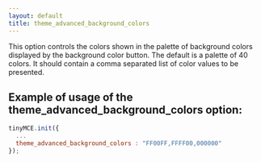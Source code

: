 ```yaml
---
layout: default
title: theme_advanced_background_colors
---
```


This option controls the colors shown in the palette of background colors displayed by the background color button. The default is a palette of 40 colors. It should contain a comma separated list of color values to be presented.

## Example of usage of the theme_advanced_background_colors option:

```js
tinyMCE.init({
  ...
  theme_advanced_background_colors : "FF00FF,FFFF00,000000"
});
```

